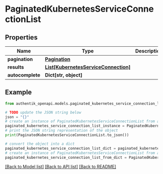 # PaginatedKubernetesServiceConnectionList


## Properties

Name | Type | Description | Notes
------------ | ------------- | ------------- | -------------
**pagination** | [**Pagination**](Pagination.md) |  | 
**results** | [**List[KubernetesServiceConnection]**](KubernetesServiceConnection.md) |  | 
**autocomplete** | **Dict[str, object]** |  | 

## Example

```python
from authentik_openapi.models.paginated_kubernetes_service_connection_list import PaginatedKubernetesServiceConnectionList

# TODO update the JSON string below
json = "{}"
# create an instance of PaginatedKubernetesServiceConnectionList from a JSON string
paginated_kubernetes_service_connection_list_instance = PaginatedKubernetesServiceConnectionList.from_json(json)
# print the JSON string representation of the object
print(PaginatedKubernetesServiceConnectionList.to_json())

# convert the object into a dict
paginated_kubernetes_service_connection_list_dict = paginated_kubernetes_service_connection_list_instance.to_dict()
# create an instance of PaginatedKubernetesServiceConnectionList from a dict
paginated_kubernetes_service_connection_list_from_dict = PaginatedKubernetesServiceConnectionList.from_dict(paginated_kubernetes_service_connection_list_dict)
```
[[Back to Model list]](../README.md#documentation-for-models) [[Back to API list]](../README.md#documentation-for-api-endpoints) [[Back to README]](../README.md)


